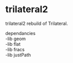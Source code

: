 # trilateral2
trilateral2 rebuild of Trilateral.

dependancies  
-lib geom  
-lib flat  
-lib fracs  
-lib justPath  
